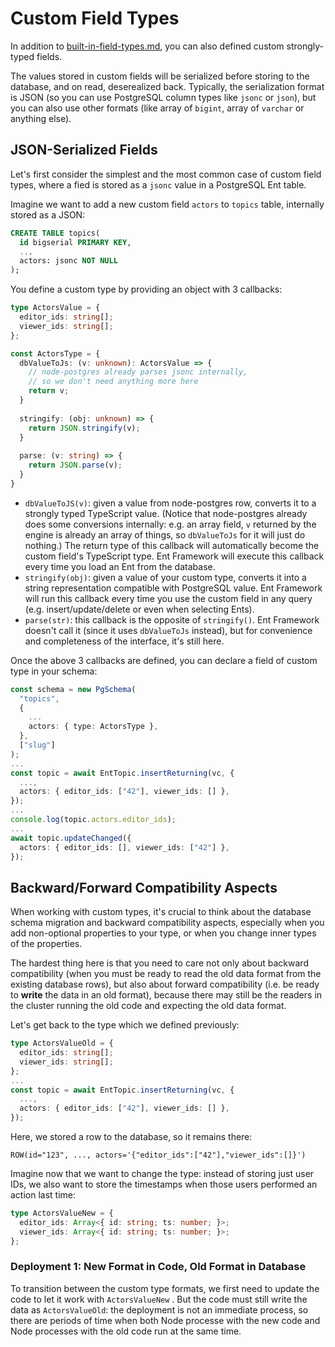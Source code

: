 # Custom Field Types

In addition to [built-in-field-types.md](built-in-field-types.md "mention"), you can also defined custom strongly-typed fields.

The values stored in custom fields will be serialized before storing to the database, and on read, deserealized back. Typically, the serialization format is JSON (so you can use PostgreSQL column types like `jsonc` or `json`), but you can also use other formats (like array of `bigint`, array of `varchar` or anything else).

## JSON-Serialized Fields

Let's first consider the simplest and the most common case of custom field types, where a fied is stored as a `jsonc` value in a PostgreSQL Ent table.

Imagine we want to add a new custom field `actors` to `topics` table, internally stored as a JSON:

```sql
CREATE TABLE topics(
  id bigserial PRIMARY KEY,
  ...
  actors: jsonc NOT NULL
);
```

You define a custom type by providing an object with 3 callbacks:

```typescript
type ActorsValue = {
  editor_ids: string[];
  viewer_ids: string[];
};

const ActorsType = {  
  dbValueToJs: (v: unknown): ActorsValue => {
    // node-postgres already parses jsonc internally,
    // so we don't need anything more here
    return v;
  }
  
  stringify: (obj: unknown) => {
    return JSON.stringify(v);
  }
  
  parse: (v: string) => {
    return JSON.parse(v);
  }
}
```

* `dbValueToJS(v)`: given a value from node-postgres row, converts it to a strongly typed TypeScript value. (Notice that node-postgres already does some conversions internally: e.g. an array field, `v` returned by the engine is already an array of things, so `dbValueToJs` for it will just do nothing.) The return type of this callback will automatically become the custom field's TypeScript type. Ent Framework will execute this callback every time you load an Ent from the database.
* `stringify(obj)`: given a value of your custom type, converts it into a string representation compatible with PostgreSQL value. Ent Framework will run this callback every time you use the custom field in any query (e.g. insert/update/delete or even when selecting Ents).
* `parse(str)`: this callback is the opposite of `stringify()`. Ent Framework doesn't call it (since it uses `dbValueToJs` instead), but for convenience and completeness of the interface, it's still here.

Once the above 3 callbacks are defined, you can declare a field of custom type in your schema:

```typescript
const schema = new PgSchema(
  "topics",
  {
    ...
    actors: { type: ActorsType },    
  },
  ["slug"]
);
...
const topic = await EntTopic.insertReturning(vc, {
  ...,
  actors: { editor_ids: ["42"], viewer_ids: [] },
});
...
console.log(topic.actors.editor_ids);
...
await topic.updateChanged({
  actors: { editor_ids: [], viewer_ids: ["42"] },
});
```

## Backward/Forward Compatibility Aspects

When working with custom types, it's crucial to think about the database schema migration and backward compatibility aspects, especially when you add non-optional properties to your type, or when you change inner types of the properties.

The hardest thing here is that you need to care not only about backward compatibility (when you must be ready to read the old data format from the existing database rows), but also about forward compatibility (i.e. be ready to **write** the data in an old format), because there may still be the readers in the cluster running the old code and expecting the old data format.

Let's get back to the type which we defined previously:

```typescript
type ActorsValueOld = {
  editor_ids: string[];
  viewer_ids: string[];
};
...
const topic = await EntTopic.insertReturning(vc, {
  ...,
  actors: { editor_ids: ["42"], viewer_ids: [] },
});
```

Here, we stored a row to the database, so it remains there:

```
ROW(id="123", ..., actors='{"editor_ids":["42"],"viewer_ids":[]}')
```

Imagine now that we want to change the type: instead of storing just user IDs, we also want to store the timestamps when those users performed an action last time:

```typescript
type ActorsValueNew = {
  editor_ids: Array<{ id: string; ts: number; }>;
  viewer_ids: Array<{ id: string; ts: number; }>;
};
```

### Deployment 1: New Format in Code, Old Format in Database

To transition between the custom type formats, we first need to update the code to let it work with `ActorsValueNew` . But the code must still write the data as `ActorsValueOld`: the deployment is not an immediate process, so there are periods of time when both Node processe with the new code and Node processes with the old code run at the same time.

